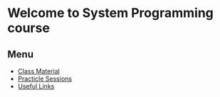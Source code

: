 # Welcome to System Programming course

## Menu

* [Class Material](./class_material.md)
* [Practicle Sessions](./practical_sessions.md)
* [Useful Links](./useful_links.md)